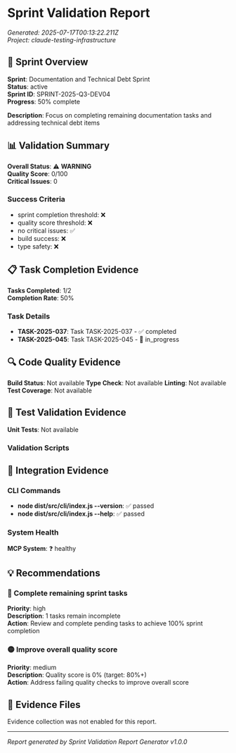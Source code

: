 # Sprint Validation Report

*Generated: 2025-07-17T00:13:22.211Z*  
*Project: claude-testing-infrastructure*

## 🎯 Sprint Overview

**Sprint**: Documentation and Technical Debt Sprint  
**Status**: active  
**Sprint ID**: SPRINT-2025-Q3-DEV04  
**Progress**: 50% complete

**Description**: Focus on completing remaining documentation tasks and addressing technical debt items

## 📊 Validation Summary

**Overall Status**: ⚠️ **WARNING**  
**Quality Score**: 0/100  
**Critical Issues**: 0

### Success Criteria
- sprint completion threshold: ❌
- quality score threshold: ❌
- no critical issues: ✅
- build success: ❌
- type safety: ❌

## 📋 Task Completion Evidence

**Tasks Completed**: 1/2  
**Completion Rate**: 50%

### Task Details
- **TASK-2025-037**: Task TASK-2025-037 - ✅ completed
- **TASK-2025-045**: Task TASK-2025-045 - 🔄 in_progress

## 🔍 Code Quality Evidence

**Build Status**: Not available
**Type Check**: Not available
**Linting**: Not available
**Test Coverage**: Not available

## 🧪 Test Validation Evidence

**Unit Tests**: Not available

### Validation Scripts


## 🔗 Integration Evidence

### CLI Commands
- **node dist/src/cli/index.js --version**: ✅ passed
- **node dist/src/cli/index.js --help**: ✅ passed

### System Health
**MCP System**: ❓ healthy

## 💡 Recommendations

### 🔴 Complete remaining sprint tasks
**Priority**: high  
**Description**: 1 tasks remain incomplete  
**Action**: Review and complete pending tasks to achieve 100% sprint completion

### 🟡 Improve overall quality score
**Priority**: medium  
**Description**: Quality score is 0% (target: 80%+)  
**Action**: Address failing quality checks to improve overall score

## 📁 Evidence Files

Evidence collection was not enabled for this report.

---

*Report generated by Sprint Validation Report Generator v1.0.0*
